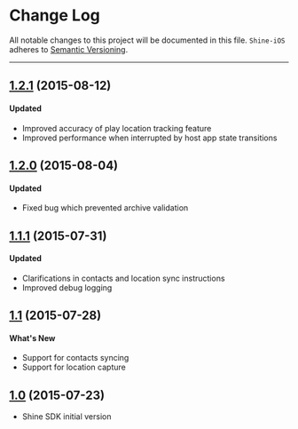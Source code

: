 # Change Log
All notable changes to this project will be documented in this file.
`Shine-iOS` adheres to [Semantic Versioning](http://semver.org/).

---

## [1.2.1](https://github.com/SoundwaveApp/Shine-iOS/releases/tag/1.2.1) (2015-08-12)

#### Updated

* Improved accuracy of play location tracking feature
* Improved performance when interrupted by host app state transitions


## [1.2.0](https://github.com/SoundwaveApp/Shine-iOS/releases/tag/1.2.0) (2015-08-04)

#### Updated

* Fixed bug which prevented archive validation


## [1.1.1](https://github.com/SoundwaveApp/Shine-iOS/releases/tag/1.1.1) (2015-07-31)

#### Updated

* Clarifications in contacts and location sync instructions
* Improved debug logging


## [1.1](https://github.com/SoundwaveApp/Shine-iOS/releases/tag/1.1) (2015-07-28)

#### What's New

* Support for contacts syncing
* Support for location capture


## [1.0](https://github.com/SoundwaveApp/Shine-iOS/releases/tag/1.0) (2015-07-23)

* Shine SDK initial version


